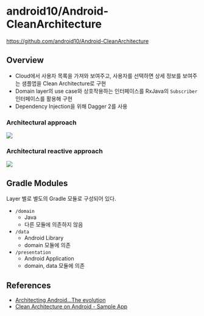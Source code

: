 # android10/Android-CleanArchitecture

https://github.com/android10/Android-CleanArchitecture

## Overview

- Cloud에서 사용자 목록을 가져와 보여주고, 사용자를 선택하면 상세 정보를 보여주는 샘플앱을 Clean Architecture로 구현
- Domain layer의 use case와 상호작용하는 인터페이스를 RxJava의 `Subscriber` 인터페이스를 활용해 구현
- Dependency Injection을 위해 Dagger 2를 사용

### Architectural approach

![](https://camo.githubusercontent.com/923f431518bb20003a401768449e59469995657c/687474703a2f2f6665726e616e646f63656a61732e636f6d2f77702d636f6e74656e742f75706c6f6164732f323031342f30392f636c65616e5f6172636869746563747572655f616e64726f69642e706e67)

### Architectural reactive approach

![](https://camo.githubusercontent.com/0bf8c53baf9bf62f8c85b983d49cef4e23539188/687474703a2f2f6665726e616e646f63656a61732e636f6d2f77702d636f6e74656e742f75706c6f6164732f323031352f30372f636c65616e5f6172636869746563747572655f65766f6c7574696f6e2e706e67)

## Gradle Modules

Layer 별로 별도의 Gradle 모듈로 구성되어 있다.

- `/domain`
  - Java
  - 다른 모듈에 의존하지 않음
- `/data`
  - Android Library
  - domain 모듈에 의존
- `/presentation`
  - Android Application
  - domain, data 모듈에 의존

## References

- [Architecting Android…The evolution](http://fernandocejas.com/2015/07/18/architecting-android-the-evolution/)
- [Clean Architecture on Android - Sample App](https://www.youtube.com/watch?v=XSjV4sG3ni0&feature=youtu.be)
